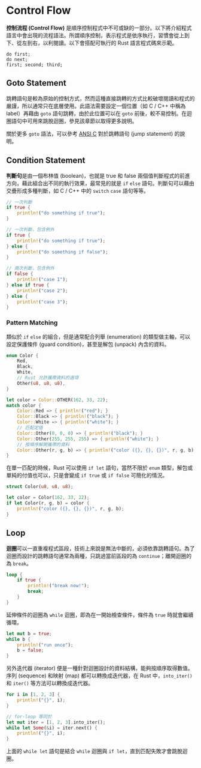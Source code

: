 # Control Flow

**控制流程 (Control Flow)** 是順序控制程式中不可或缺的一部分。以下將介紹程式語言中會出現的流程語法。所謂順序控制，表示程式是依序執行，習慣會從上到下、從左到右，以利閱讀。以下會搭配可執行的 Rust 語言程式碼來示範。

```ignore
do first;
do next;
first; second; third;
```

## Goto Statement

跳轉語句是較為原始的控制方式，然而這種直接跳轉的方式比較破壞閱讀和程式的嚴謹，所以通常只在底層使用。此語法需要設定一個位置（如 C / C++ 中稱為 label）再藉由 `goto` 語句跳轉，由於此位置可以在 `goto` 前後，較不易控制。在迴圈語句中可用來跳脫迴圈，參見該章節以取得更多說明。

關於更多 `goto` 語法，可以參考 [ANSI C](http://www.open-std.org/jtc1/sc22/wg14/www/docs/n1256.pdf) 對於跳轉語句 (jump statement) 的說明。

## Condition Statement

**判斷句**是由一個布林值 (boolean)，也就是 true 和 false 兩個值判斷程式的前進方向，藉此組合出不同的執行效果，最常見的就是 `if` `else` 語句。判斷句可以藉由交疊形成多種判斷，如 C / C++ 中的 `switch` `case` 語句等等。

```rust
// 一次判斷
if true {
    println!("do something if true");
}

// 一次判斷，包含例外
if true {
    println!("do something if true");
} else {
    println!("do something if false");
}

// 兩次判斷，包含例外
if false {
    println!("case 1");
} else if true {
    println!("case 2");
} else {
    println!("case 3");
}
```

### Pattern Matching

類似於 `if` `else` 的組合，但是通常配合列舉 (enumeration) 的類型做主軸，可以設定保護條件 (guard condition)，甚至是解包 (unpack) 內含的資料。

```rust
enum Color {
    Red,
    Black,
    White,
    // Rust 允許攜帶資料的選項
    Other(u8, u8, u8),
}

let color = Color::OTHER(162, 33, 22);
match color {
    Color::Red => { println!("red"); }
    Color::Black => { println!("black"); }
    Color::White => { println!("white"); }
    // 匹配定值
    Color::Other(0, 0, 0) => { println!("black"); }
    Color::Other(255, 255, 255) => { println!("white"); }
    // 按順序解開攜帶的資料
    Color::Other(r, g, b) => { println!("color ({}, {}, {})", r, g, b); }
}
```

在單一匹配的時候，Rust 可以使用 `if let` 語句，當然不限於 `enum` 類型，解包或單純的付值也可以，只是會變成 `if true` 或 `if false` 可簡化的情況。

```rust
struct Color(u8, u8, u8);

let color = Color(162, 33, 22);
if let Color(r, g, b) = color {
    println!("color ({}, {}, {})", r, g, b);
}
```

## Loop

**迴圈**可以一直重複程式區段，技術上來說是無法中斷的，必須依靠跳轉語句。為了迴圈而設計的跳轉語句通常為兩種，只跳過當前區段的為 `continue`；離開迴圈的為 `break`。

```rust
loop {
    if true {
        println!("break now!");
        break;
    }
}
```

延伸條件的迴圈為 `while` 迴圈，即為在一開始檢查條件，條件為 `true` 時就會繼續循環。

```rust
let mut b = true;
while b {
    println!("run once");
    b = false;
}
```

另外迭代器 (iterator) 便是一種針對迴圈設計的資料結構，能夠按順序取得數值。序列 (sequence) 和映射 (map) 都可以轉換成迭代器，在 Rust 中，`into_iter()` 和 `iter()` 等方法可以轉換成迭代器。

```rust
for i in [1, 2, 3] {
    println!("{}", i);
}

// for-loop 等同於
let mut iter = [1, 2, 3].into_iter();
while let Some(&i) = iter.next() {
    println!("{}", i);
}
```

上面的 `while let` 語句是結合 `while` 迴圈與 `if let`，直到匹配失敗才會跳脫迴圈。

